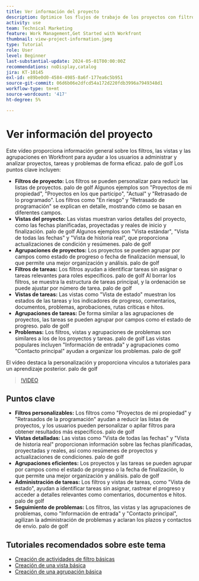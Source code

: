 ```yaml
---
title: Ver información del proyecto
description: Optimice los flujos de trabajo de los proyectos con filtros personalizables, vistas detalladas, agrupaciones eficientes, herramientas de administración de tareas y funciones de seguimiento de problemas para una organización y una claridad mejoradas.
activity: use
team: Technical Marketing
feature: Work Management,Get Started with Workfront
thumbnail: view-project-information.jpeg
type: Tutorial
role: User
level: Beginner
last-substantial-update: 2024-05-01T00:00:00Z
recommendations: noDisplay,catalog
jira: KT-10145
exl-id: e89be0d0-4584-4985-8a6f-177ea6c5b951
source-git-commit: 06d6b06e2dfcd54a172d220fdb3996a7949348d1
workflow-type: tm+mt
source-wordcount: '417'
ht-degree: 5%

---
```


# Ver información del proyecto

Este vídeo proporciona información general sobre los filtros, las vistas y las agrupaciones en Workfront para ayudar a los usuarios a administrar y analizar proyectos, tareas y problemas de forma eficaz. palo de golf Los puntos clave incluyen:

* **Filtros de proyecto:** Los filtros se pueden personalizar para reducir las listas de proyectos. palo de golf Algunos ejemplos son &quot;Proyectos de mi propiedad&quot;, &quot;Proyectos en los que participo&quot;, &quot;Actual&quot; y &quot;Retrasado de lo programado&quot;. Los filtros como &quot;En riesgo&quot; y &quot;Retrasado de programación&quot; se explican en detalle, mostrando cómo se basan en diferentes campos.
* **Vistas del proyecto:** Las vistas muestran varios detalles del proyecto, como las fechas planificadas, proyectadas y reales de inicio y finalización. palo de golf Algunos ejemplos son &quot;Vista estándar&quot;, &quot;Vista de todas las fechas&quot; y &quot;Vista de historia real&quot;, que proporciona actualizaciones de condición y resúmenes. palo de golf
* **Agrupaciones de proyectos:** Los proyectos se pueden agrupar por campos como estado de progreso o fecha de finalización mensual, lo que permite una mejor organización y análisis. palo de golf
* **Filtros de tareas:** Los filtros ayudan a identificar tareas sin asignar o tareas relevantes para roles específicos. palo de golf Al borrar los filtros, se muestra la estructura de tareas principal, y la ordenación se puede ajustar por número de tarea. palo de golf
* **Vistas de tareas:** Las vistas como &quot;Vista de estado&quot; muestran los estados de las tareas y los indicadores de progreso, comentarios, documentos, problemas, aprobaciones, rutas críticas e hitos.
* **Agrupaciones de tareas:** De forma similar a las agrupaciones de proyectos, las tareas se pueden agrupar por campos como el estado de progreso. palo de golf
* **Problemas:** Los filtros, vistas y agrupaciones de problemas son similares a los de los proyectos y tareas. palo de golf Las vistas populares incluyen &quot;Información de entrada&quot; y agrupaciones como &quot;Contacto principal&quot; ayudan a organizar los problemas. palo de golf

El vídeo destaca la personalización y proporciona vínculos a tutoriales para un aprendizaje posterior. palo de golf

>[!VIDEO](https://video.tv.adobe.com/v/3453069/?quality=12&learn=on&enablevpops&captions=spa)

## Puntos clave

* **Filtros personalizables:** Los filtros como &quot;Proyectos de mi propiedad&quot; y &quot;Retrasados de la programación&quot; ayudan a reducir las listas de proyectos, y los usuarios pueden personalizar o apilar filtros para obtener resultados más específicos. palo de golf
* **Vistas detalladas:** Las vistas como &quot;Vista de todas las fechas&quot; y &quot;Vista de historia real&quot; proporcionan información sobre las fechas planificadas, proyectadas y reales, así como resúmenes de proyectos y actualizaciones de condiciones. palo de golf
* **Agrupaciones eficientes:** Los proyectos y las tareas se pueden agrupar por campos como el estado de progreso o la fecha de finalización, lo que permite una mejor organización y análisis. palo de golf
* **Administración de tareas:** Los filtros y vistas de tareas, como &quot;Vista de estado&quot;, ayudan a identificar tareas sin asignar, rastrear el progreso y acceder a detalles relevantes como comentarios, documentos e hitos. palo de golf
* **Seguimiento de problemas:** Los filtros, las vistas y las agrupaciones de problemas, como &quot;Información de entrada&quot; y &quot;Contacto principal&quot;, agilizan la administración de problemas y aclaran los plazos y contactos de envío. palo de golf




## Tutoriales recomendados sobre este tema

* [Creación de actividades de filtro básicas](/help/reporting/basic-reporting/create-a-basic-filter-activity.md)
* [Creación de una vista básica](/help/reporting/basic-reporting/create-a-basic-view.md)
* [Creación de una agrupación básica](/help/reporting/basic-reporting/create-a-basic-grouping.md)

